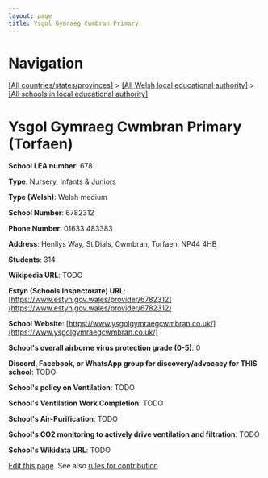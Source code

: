 ```yaml
---
layout: page
title: Ysgol Gymraeg Cwmbran Primary
---
```

# Navigation

[[All countries/states/provinces]](../../..) > [[All Welsh local educational authority]](../..) > [[All schools in local educational authority]](..)

# Ysgol Gymraeg Cwmbran Primary (Torfaen)

**School LEA number**: 678

**Type**: Nursery, Infants & Juniors

**Type (Welsh)**: Welsh medium

**School Number**: 6782312

**Phone Number**: 01633 483383

**Address**: Henllys Way, St Dials, Cwmbran, Torfaen, NP44 4HB

**Students**: 314

**Wikipedia URL**: TODO

**Estyn (Schools Inspectorate) URL**: [https://www.estyn.gov.wales/provider/6782312](https://www.estyn.gov.wales/provider/6782312)

**School Website**: [https://www.ysgolgymraegcwmbran.co.uk/](https://www.ysgolgymraegcwmbran.co.uk/)

**School's overall airborne virus protection grade (0-5)**: 0

**Discord, Facebook, or WhatsApp group for discovery/advocacy for THIS school**: TODO

**School's policy on Ventilation**: TODO

**School's Ventilation Work Completion**: TODO

**School's Air-Purification**: TODO

**School's CO2 monitoring to actively drive ventilation and filtration**: TODO

**School's Wikidata URL**: TODO




[Edit this page](https://github.com/ventilate-schools/Wales/edit/prif/./Torfaen/Ysgol_Gymraeg_Cwmbran_Primary.md). See also [rules for contribution](../../../contribution-rules/)